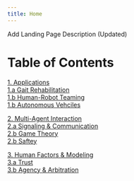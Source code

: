 ```yaml
---
title: Home
---
```


Add Landing Page Description (Updated)

# Table of Contents
[1. Applications](/Applications/Applications_Home.md) \
[1.a Gait Rehabilitation](/Applications/Gait_Rehab.md) \
[1.b Human-Robot Teaming](/Applications/HRT.md) \
[1.b Autonomous Vehciles](/Applications/AV.md) 

[2. Multi-Agent Interaction](/Multi_Agent_Interaction/Multi_Agent_Interaction_Home.md) \
[2.a Signaling & Communication](/Applications/Gait_Rehab) \
[2.b Game Theory](/Applications/HRT) \
[2.b Saftey](/Applications/AV) 

[3. Human Factors & Modeling](/Applications/Applications_Home) \
[3.a Trust](/Applications/Gait_Rehab) \
[3.b Agency & Arbitration](/Applications/HRT) 

